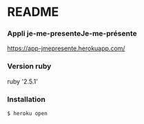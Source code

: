 # README

### Appli je-me-presenteJe-me-présente

https://app-jmepresente.herokuapp.com/

### Version ruby

ruby '2.5.1'

### Installation

```
$ heroku open
```
